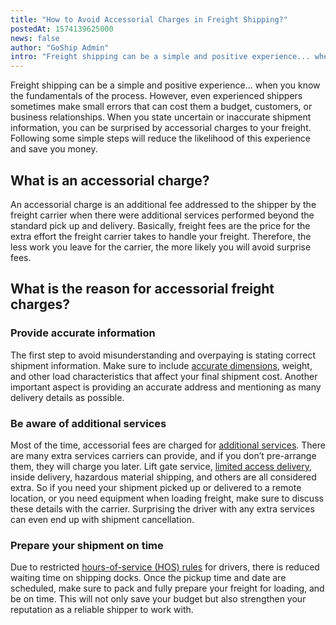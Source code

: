 ```yaml
---
title: "How to Avoid Accessorial Charges in Freight Shipping?"
postedAt: 1574139625000
news: false
author: "GoShip Admin"
intro: "Freight shipping can be a simple and positive experience... when you know the fundamentals of the process. However, even experienced shippers sometimes make small errors that can cost them a budget, customers, or business relationships. When you state uncertain or inaccurate shipment information, you can be surprised by accessorial charges to your freight. Following some simple steps will reduce the likelihood of this experience and save you money. \n\nWhat is an accessorial charge?\n-\n\nAn accessorial charge i"
---
```

Freight shipping can be a simple and positive experience... when you know the fundamentals of the process. However, even experienced shippers sometimes make small errors that can cost them a budget, customers, or business relationships. When you state uncertain or inaccurate shipment information, you can be surprised by accessorial charges to your freight. Following some simple steps will reduce the likelihood of this experience and save you money.

What is an accessorial charge?
------------------------------

An accessorial charge is an additional fee addressed to the shipper by the freight carrier when there were additional services performed beyond the standard pick up and delivery. Basically, freight fees are the price for the extra effort the freight carrier takes to handle your freight. Therefore, the less work you leave for the carrier, the more likely you will avoid surprise fees.

What is the reason for accessorial freight charges?
---------------------------------------------------

### Provide accurate information

The first step to avoid misunderstanding and overpaying is stating correct shipment information. Make sure to include [accurate dimensions](https://www.goship.com/blog/how-to-measure-your-freight-shipment-properly/), weight, and other load characteristics that affect your final shipment cost. Another important aspect is providing an accurate address and mentioning as many delivery details as possible.

### Be aware of additional services

Most of the time, accessorial fees are charged for [additional services](https://www.goship.com/blog/types-of-ltl-additional-services/). There are many extra services carriers can provide, and if you don’t pre-arrange them, they will charge you later. Lift gate service, [limited access delivery](https://www.goship.com/blog/limited-access-shipping-location/), inside delivery, hazardous material shipping, and others are all considered extra. So if you need your shipment picked up or delivered to a remote location, or you need equipment when loading freight, make sure to discuss these details with the carrier. Surprising the driver with any extra services can even end up with shipment cancellation.

### Prepare your shipment on time

Due to restricted [hours-of-service (HOS) rules](https://www.thebalancesmb.com/freight-trucking-dot-hours-1361484) for drivers, there is reduced waiting time on shipping docks. Once the pickup time and date are scheduled, make sure to pack and fully prepare your freight for loading, and be on time. This will not only save your budget but also strengthen your reputation as a reliable shipper to work with.
